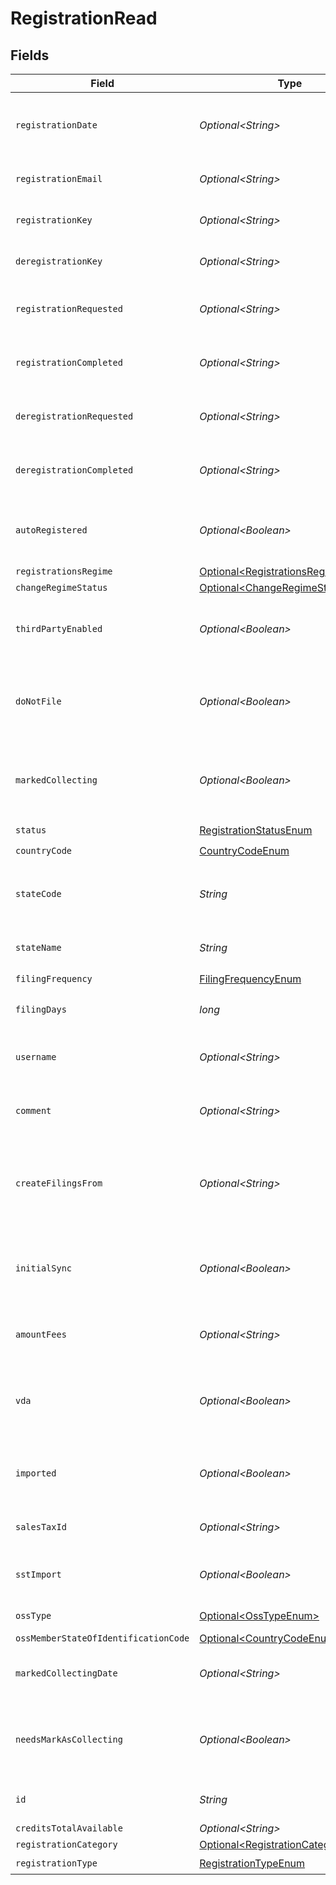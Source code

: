 # RegistrationRead


## Fields

| Field                                                                                      | Type                                                                                       | Required                                                                                   | Description                                                                                |
| ------------------------------------------------------------------------------------------ | ------------------------------------------------------------------------------------------ | ------------------------------------------------------------------------------------------ | ------------------------------------------------------------------------------------------ |
| `registrationDate`                                                                         | *Optional\<String>*                                                                        | :heavy_minus_sign:                                                                         | The date when the registration was created. Format: YYYY-MM-DD.                            |
| `registrationEmail`                                                                        | *Optional\<String>*                                                                        | :heavy_minus_sign:                                                                         | Email address associated with the registration.                                            |
| `registrationKey`                                                                          | *Optional\<String>*                                                                        | :heavy_minus_sign:                                                                         | A unique key assigned to the registration.                                                 |
| `deregistrationKey`                                                                        | *Optional\<String>*                                                                        | :heavy_minus_sign:                                                                         | A unique key assigned for deregistration.                                                  |
| `registrationRequested`                                                                    | *Optional\<String>*                                                                        | :heavy_minus_sign:                                                                         | Timestamp when the registration was requested.                                             |
| `registrationCompleted`                                                                    | *Optional\<String>*                                                                        | :heavy_minus_sign:                                                                         | Timestamp when the registration was completed.                                             |
| `deregistrationRequested`                                                                  | *Optional\<String>*                                                                        | :heavy_minus_sign:                                                                         | Timestamp when deregistration was requested.                                               |
| `deregistrationCompleted`                                                                  | *Optional\<String>*                                                                        | :heavy_minus_sign:                                                                         | Timestamp when the deregistration was completed.                                           |
| `autoRegistered`                                                                           | *Optional\<Boolean>*                                                                       | :heavy_minus_sign:                                                                         | Indicates whether the registration was completed automatically.                            |
| `registrationsRegime`                                                                      | [Optional\<RegistrationsRegimeEnum>](../../models/components/RegistrationsRegimeEnum.md)   | :heavy_minus_sign:                                                                         | N/A                                                                                        |
| `changeRegimeStatus`                                                                       | [Optional\<ChangeRegimeStatusEnum>](../../models/components/ChangeRegimeStatusEnum.md)     | :heavy_minus_sign:                                                                         | N/A                                                                                        |
| `thirdPartyEnabled`                                                                        | *Optional\<Boolean>*                                                                       | :heavy_minus_sign:                                                                         | Indicates whether third-party access is enabled for this registration.                     |
| `doNotFile`                                                                                | *Optional\<Boolean>*                                                                       | :heavy_minus_sign:                                                                         | If true, do not file for this registration (treated as False by default).                  |
| `markedCollecting`                                                                         | *Optional\<Boolean>*                                                                       | :heavy_minus_sign:                                                                         | Indicates whether the  registration is marked as collecting in shopify                     |
| `status`                                                                                   | [RegistrationStatusEnum](../../models/components/RegistrationStatusEnum.md)                | :heavy_check_mark:                                                                         | N/A                                                                                        |
| `countryCode`                                                                              | [CountryCodeEnum](../../models/components/CountryCodeEnum.md)                              | :heavy_check_mark:                                                                         | N/A                                                                                        |
| `stateCode`                                                                                | *String*                                                                                   | :heavy_check_mark:                                                                         | The state/province code where the registration applies.                                    |
| `stateName`                                                                                | *String*                                                                                   | :heavy_check_mark:                                                                         | The name of the state/province.                                                            |
| `filingFrequency`                                                                          | [FilingFrequencyEnum](../../models/components/FilingFrequencyEnum.md)                      | :heavy_check_mark:                                                                         | N/A                                                                                        |
| `filingDays`                                                                               | *long*                                                                                     | :heavy_check_mark:                                                                         | The number of days before the filing deadline.                                             |
| `username`                                                                                 | *Optional\<String>*                                                                        | :heavy_minus_sign:                                                                         | Username for accessing tax registration details.                                           |
| `comment`                                                                                  | *Optional\<String>*                                                                        | :heavy_minus_sign:                                                                         | Additional comments related to the registration.                                           |
| `createFilingsFrom`                                                                        | *Optional\<String>*                                                                        | :heavy_minus_sign:                                                                         | The date from which filings should be created.<br/>        should start (YYYY-MM-DD).      |
| `initialSync`                                                                              | *Optional\<Boolean>*                                                                       | :heavy_minus_sign:                                                                         | Indicates whether an initial synchronization should be performed.                          |
| `amountFees`                                                                               | *Optional\<String>*                                                                        | :heavy_minus_sign:                                                                         | The amount of fees associated with the registration.                                       |
| `vda`                                                                                      | *Optional\<Boolean>*                                                                       | :heavy_minus_sign:                                                                         | Indicates whether a Voluntary Disclosure Agreement (VDA) applies.                          |
| `imported`                                                                                 | *Optional\<Boolean>*                                                                       | :heavy_minus_sign:                                                                         | Whether the registration was imported from another system.                                 |
| `salesTaxId`                                                                               | *Optional\<String>*                                                                        | :heavy_minus_sign:                                                                         | The sales tax ID associated with the registration.                                         |
| `sstImport`                                                                                | *Optional\<Boolean>*                                                                       | :heavy_minus_sign:                                                                         | Indicates whether the registration is an SST Import.                                       |
| `ossType`                                                                                  | [Optional\<OssTypeEnum>](../../models/components/OssTypeEnum.md)                           | :heavy_minus_sign:                                                                         | Type of OSS registration.                                                                  |
| `ossMemberStateOfIdentificationCode`                                                       | [Optional\<CountryCodeEnum>](../../models/components/CountryCodeEnum.md)                   | :heavy_minus_sign:                                                                         | N/A                                                                                        |
| `markedCollectingDate`                                                                     | *Optional\<String>*                                                                        | :heavy_minus_sign:                                                                         | The date when the registration was marked as collecting.                                   |
| `needsMarkAsCollecting`                                                                    | *Optional\<Boolean>*                                                                       | :heavy_minus_sign:                                                                         | Indicates whether the registration needs to be marked as collecting.                       |
| `id`                                                                                       | *String*                                                                                   | :heavy_check_mark:                                                                         | The unique identifier for the registration.                                                |
| `creditsTotalAvailable`                                                                    | *Optional\<String>*                                                                        | :heavy_minus_sign:                                                                         | N/A                                                                                        |
| `registrationCategory`                                                                     | [Optional\<RegistrationCategoryEnum>](../../models/components/RegistrationCategoryEnum.md) | :heavy_minus_sign:                                                                         | N/A                                                                                        |
| `registrationType`                                                                         | [RegistrationTypeEnum](../../models/components/RegistrationTypeEnum.md)                    | :heavy_check_mark:                                                                         | N/A                                                                                        |